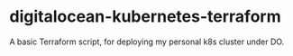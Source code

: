 # digitalocean-kubernetes-terraform
A basic Terraform script, for deploying my personal k8s cluster under DO.
